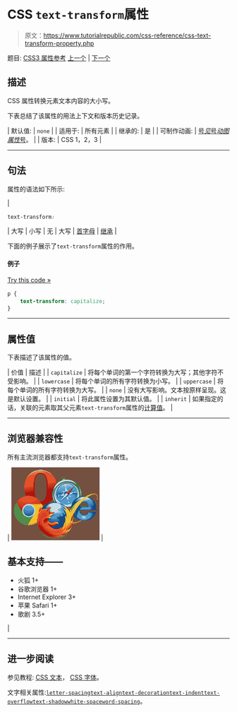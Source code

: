 # CSS `text-transform`属性

> 原文：<https://www.tutorialrepublic.com/css-reference/css-text-transform-property.php>

题目: [CSS3 属性参考](css3-properties.php) [上一个](css3-text-shadow-property.php) | [下一个](css-top-property.php)

## 描述

CSS 属性转换元素文本内容的大小写。

下表总结了该属性的用法上下文和版本历史记录。

| 默认值: | `none` |
| 适用于: | 所有元素 |
| 继承的: | 是 |
| 可制作动画: | [号*见*号*动图属性*号](css-animatable-properties.php)。 |
| 版本: | CSS 1，2，3 |

* * *

## 句法

属性的语法如下所示:

| 

```css
text-transform: 
```

 | 大写 &#124; 小写 &#124; 无 &#124; 大写 &#124; [首字母](../definitions.php#initial) &#124; [继承](../definitions.php#inherit) |

下面的例子展示了`text-transform`属性的作用。

#### 例子

[Try this code »](../codelab.php?topic=css&file=text-transform-property "Try this code using online Editor")

```css
p {
    text-transform: capitalize;
}
```

* * *

## 属性值

下表描述了该属性的值。

| 价值 | 描述 |
| `capitalize` | 将每个单词的第一个字符转换为大写；其他字符不受影响。 |
| `lowercase` | 将每个单词的所有字符转换为小写。 |
| `uppercase` | 将每个单词的所有字符转换为大写。 |
| `none` | 没有大写影响。文本按原样呈现。这是默认设置。 |
| `initial` | 将此属性设置为其默认值。 |
| `inherit` | 如果指定的话，关联的元素取其父元素`text-transform`属性的[计算值](../definitions.php#computed-value)。 |

* * *

## 浏览器兼容性

所有主流浏览器都支持`text-transform`属性。

| ![Browsers Icon](img/e9331123c77668c1832e541c2fca1002.png) | 

## 基本支持——

*   火狐 1+
*   谷歌浏览器 1+
*   Internet Explorer 3+
*   苹果 Safari 1+
*   歌剧 3.5+

 |

* * *

## 进一步阅读

参见教程: [CSS 文本](../css-tutorial/css-text.php)， [CSS 字体](../css-tutorial/css-fonts.php)。

文字相关属性:[`letter-spacing`](css-letter-spacing-property.php)[`text-align`](css-text-align-property.php)[`text-decoration`](css-text-decoration-property.php)[`text-indent`](css-text-indent-property.php)[`text-overflow`](css3-text-overflow-property.php)[`text-shadow`](css3-text-shadow-property.php)[`white-space`](css-white-space-property.php)[`word-spacing`](css-word-spacing-property.php)。